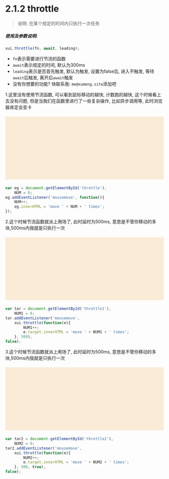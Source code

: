 <link rel="stylesheet" type="text/css" href="../assets/xui.css">
<script type="text/javascript" src="../assets/xui.js"></script>

# 2.1.2 throttle

>说明: 在某个规定的时间内只执行一次任务

##### 使用及参数说明:
```js
xui.throttle(fn, await, leading);
```
* `fn`表示需要进行节流的函数
* `await`表示规定的时间, 默认为300ms
* `leading`表示是否首先触发, 默认为触发, 设置为false后, 进入不触发, 等待`await`后触发, 离开后`await`触发
* 没有你想要的功能? 快联系我: `me@xumeng.site`添加吧

1.这里没有使用节流函数, 可以看到鼠标移动的越快, 计数跑的越快,
这个时候看上去没有问题, 但是当我们在函数里进行了一些复杂操作, 比如异步调用等,
此时浏览器肯定会变卡
<div class="xui_test" id="throttle"></div>

<style type="text/css">
.xui_test{
    width: 100%;
	height: 200px;
	margin: 20px auto;
	background: antiquewhite;
    color: brown;
    display: flex;
    align-items: center;
	justify-content: center;
}
</style>

<script type="text/javascript">
	var eg = document.getElementById('throttle'),
		NUM = 0;
	eg.addEventListener('mousemove', function(){
		NUM++;
		eg.innerHTML = 'move ' + NUM + ' times';
	});
</script>

```js
var eg = document.getElementById('throttle'),
	NUM = 0;
eg.addEventListener('mousemove', function(){
	NUM++;
	eg.innerHTML = 'move ' + NUM + ' times';
});
```

2.这个时候节流函数就派上用场了, 此时延时为500ms, 意思是不管你移动的多块,500ms内我就是只执行一次
<div class="xui_test" id="throttle1"></div>

<script type="text/javascript">
	var tar = document.getElementById('throttle1'),
		NUM1 = 0;
	tar.addEventListener('mousemove', 
		xui.throttle(function(e){
			NUM1++;
			e.target.innerHTML = 'move ' + NUM1 + ' times';
		}, 500), false);
</script>

```js
var tar = document.getElementById('throttle1'),
	NUM1 = 0;
tar.addEventListener('mousemove', 
	xui.throttle(function(e){
		NUM1++;
		e.target.innerHTML = 'move ' + NUM1 + ' times';
	}, 500), 
false);
```

3.这个时候节流函数就派上用场了, 此时延时为500ms, 意思是不管你移动的多块,500ms内我就是只执行一次
<div class="xui_test" id="throttle2"></div>

<script type="text/javascript">
	var tar2 = document.getElementById('throttle2'),
		NUM2 = 0;
	tar2.addEventListener('mousemove', 
		xui.throttle(function(e){
			NUM2++;
			e.target.innerHTML = 'move ' + NUM2 + ' times';
		}, 500, true), false);
</script>

```js
var tar2 = document.getElementById('throttle2'),
	NUM2 = 0;
tar2.addEventListener('mousemove', 
	xui.throttle(function(e){
		NUM2++;
		e.target.innerHTML = 'move ' + NUM2 + ' times';
	}, 500, true), 
false);
```